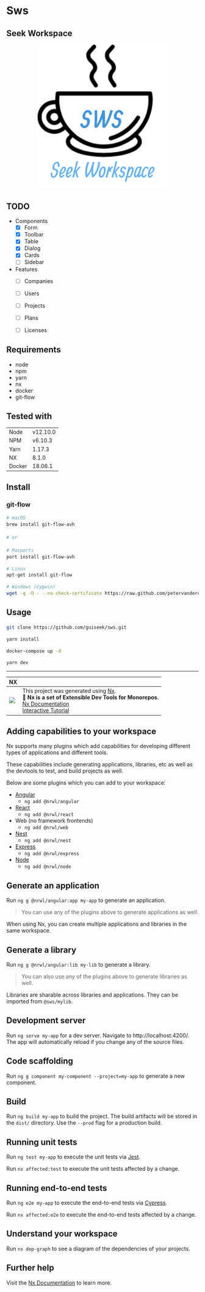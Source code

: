 # Sws
## Seek Workspace

<p align="center"><img src="https://raw.githubusercontent.com/guiseek/sws/develop/libs/shared/assets/logo/sws.png" width="350"></p>


## TODO

- Components
  - [x] Form
  - [x] Toolbar
  - [x] Table
  - [x] Dialog
  - [x] Cards
  - [ ] Sidebar

- Features
  - [ ] Companies
  - [ ] Users
  - [ ] Projects
  - [ ] Plans
  - [ ] Licenses


## Requirements
 
- node
- npm
- yarn
- nx
- docker
- git-flow

## Tested with
| | |
| - | - |
| Node | v12.10.0 |
| NPM | v6.10.3 |
| Yarn | 1.17.3 |
| NX | 8.1.0 |
| Docker | 18.06.1 |


## Install

### git-flow

```bash
# macOS
brew install git-flow-avh

# or

# Macports
port install git-flow-avh
```

```bash
# Linux
apt-get install git-flow
```

```bash
# Windows (Cygwin)
wget -q -O - --no-check-certificate https://raw.github.com/petervanderdoes/gitflow-avh/develop/contrib/gitflow-installer.sh install stable | bash
```


## Usage

```bash
git clone https://github.com/guiseek/sws.git
```

```bash
yarn install
```

```bash
docker-compose up -d
```

```bash
yarn dev
```


---



| NX | |
| --- | --- |
|  <img src="https://raw.githubusercontent.com/nrwl/nx/master/nx-logo.png" width="150"> | This project was generated using [Nx](https://nx.dev). <br> 🔎 **Nx is a set of Extensible Dev Tools for Monorepos.** <br> [Nx Documentation](https://nx.dev/angular) <br> [Interactive Tutorial](https://nx.dev/angular/tutorial/01-create-application) |

## Adding capabilities to your workspace

Nx supports many plugins which add capabilities for developing different types of applications and different tools.

These capabilities include generating applications, libraries, etc as well as the devtools to test, and build projects as well.

Below are some plugins which you can add to your workspace:

- [Angular](https://angular.io)
  - `ng add @nrwl/angular`
- [React](https://reactjs.org)
  - `ng add @nrwl/react`
- Web (no framework frontends)
  - `ng add @nrwl/web`
- [Nest](https://nestjs.com)
  - `ng add @nrwl/nest`
- [Express](https://expressjs.com)
  - `ng add @nrwl/express`
- [Node](https://nodejs.org)
  - `ng add @nrwl/node`

## Generate an application

Run `ng g @nrwl/angular:app my-app` to generate an application.

> You can use any of the plugins above to generate applications as well.

When using Nx, you can create multiple applications and libraries in the same workspace.

## Generate a library

Run `ng g @nrwl/angular:lib my-lib` to generate a library.

> You can also use any of the plugins above to generate libraries as well.

Libraries are sharable across libraries and applications. They can be imported from `@sws/mylib`.

## Development server

Run `ng serve my-app` for a dev server. Navigate to http://localhost:4200/. The app will automatically reload if you change any of the source files.

## Code scaffolding

Run `ng g component my-component --project=my-app` to generate a new component.

## Build

Run `ng build my-app` to build the project. The build artifacts will be stored in the `dist/` directory. Use the `--prod` flag for a production build.

## Running unit tests

Run `ng test my-app` to execute the unit tests via [Jest](https://jestjs.io).

Run `nx affected:test` to execute the unit tests affected by a change.

## Running end-to-end tests

Run `ng e2e my-app` to execute the end-to-end tests via [Cypress](https://www.cypress.io).

Run `nx affected:e2e` to execute the end-to-end tests affected by a change.

## Understand your workspace

Run `nx dep-graph` to see a diagram of the dependencies of your projects.

## Further help

Visit the [Nx Documentation](https://nx.dev/angular) to learn more.
